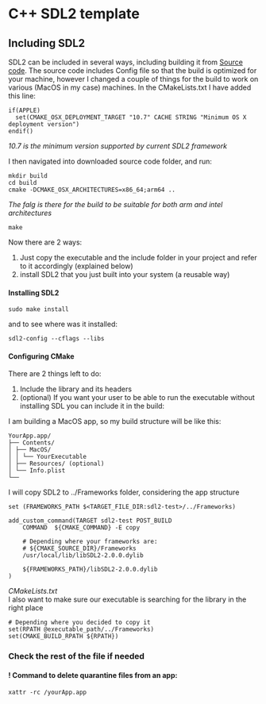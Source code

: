 ﻿# C++ SDL2 template
## Including SDL2
SDL2 can be included in several ways, including building it from [Source code](https://github.com/libsdl-org/SDL/releases). The source code includes Config file so that the build is optimized for your machine, however I changed a couple of things for the build to work on various (MacOS in my case) machines. In the CMakeLists.txt I have added this line:
```
if(APPLE)
  set(CMAKE_OSX_DEPLOYMENT_TARGET "10.7" CACHE STRING "Minimum OS X deployment version")
endif()
```
*10.7 is the minimum version supported by current SDL2 framework*

I then navigated into downloaded source code folder, and run:
```
mkdir build
cd build
cmake -DCMAKE_OSX_ARCHITECTURES=x86_64;arm64 ..
```
*The falg is there for the build to be suitable for both arm and intel architectures*
```
make
```
Now there are 2 ways:
1. Just copy the executable and the include folder in your project and refer to it accordingly (explained below)
2. install SDL2 that you just built into your system (a reusable way)

#### Installing SDL2
```
sudo make install
```
and to see where was it installed:
```
sdl2-config --cflags --libs
```
#### Configuring CMake
There are 2 things left to do:
1. Include the library and its headers
2. (optional) If you want your user to be able to run the executable without installing SDL you can include it in the build:

I am building a MacOS app, so my build structure will be like this:
```
YourApp.app/
├── Contents/
│ ├── MacOS/
│ │ └── YourExecutable
│ ├── Resources/ (optional)
│ └── Info.plist
└── 
```
I will copy SDL2 to ../Frameworks folder, considering the app structure
```
set (FRAMEWORKS_PATH $<TARGET_FILE_DIR:sdl2-test>/../Frameworks)

add_custom_command(TARGET sdl2-test POST_BUILD
	COMMAND  ${CMAKE_COMMAND} -E copy
	
	# Depending where your frameworks are:
	# ${CMAKE_SOURCE_DIR}/Frameworks
	/usr/local/lib/libSDL2-2.0.0.dylib

	${FRAMEWORKS_PATH}/libSDL2-2.0.0.dylib
)
```
*CMakeLists.txt*
</br>
I also want to make sure our executable is searching for the library in the right place
```
# Depending where you decided to copy it
set(RPATH @executable_path/../Frameworks)
set(CMAKE_BUILD_RPATH ${RPATH})
```
### Check the rest of the file if needed

#### ! Command to delete quarantine files from an app:
```
xattr -rc /yourApp.app
```
